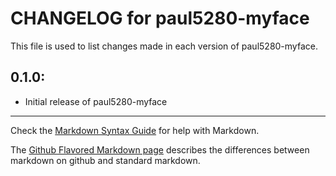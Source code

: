 # CHANGELOG for paul5280-myface

This file is used to list changes made in each version of paul5280-myface.

## 0.1.0:

* Initial release of paul5280-myface

- - -
Check the [Markdown Syntax Guide](http://daringfireball.net/projects/markdown/syntax) for help with Markdown.

The [Github Flavored Markdown page](http://github.github.com/github-flavored-markdown/) describes the differences between markdown on github and standard markdown.
